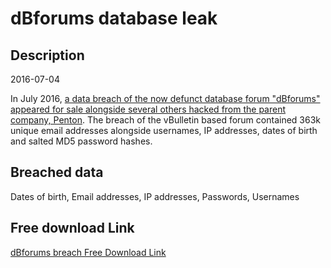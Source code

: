 # dBforums database leak

## Description

2016-07-04

In July 2016, <a href="https://www.vice.com/en/article/78kwwe/hackers-allegedly-steal-14m-passwords-from-mac-forums-web-hosting-talk" target="_blank" rel="noopener">a data breach of the now defunct database forum &quot;dBforums&quot; appeared for sale alongside several others hacked from the parent company, Penton</a>. The breach of the vBulletin based forum contained 363k unique email addresses alongside usernames, IP addresses, dates of birth and salted MD5 password hashes.

## Breached data

Dates of birth, Email addresses, IP addresses, Passwords, Usernames

## Free download Link

[dBforums breach Free Download Link](https://link-to.net/1229997/933.1157256819334/dynamic/?r=aHR0cHM6Ly93d3cubWVkaWFmaXJlLmNvbS92aWV3L0JhR3h4Qmh4QjBkTm1Rdy9kYmZvcnVtcy5jb20vZmlsZQ==)